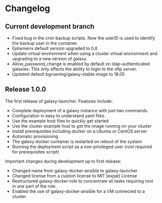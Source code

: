 # Changelog
<this file should be updated with newest changes on top>

## Current development branch
* Fixed bug in the cron backup scripts.
Now the userID is used to identify the backup user in the container.
* Ephemeris default version upgraded to 0.8
* Update virtual environment when using a cluster virtual environment and upgrading to
a new version of galaxy.
* Allow_password_change is enabled by default on ldap-authenticated galaxies. This only affects the
ability to login to the sftp server.
* Updated default bgruening/galaxy-stable image to 18.05

## Release 1.0.0
The first release of galaxy-launcher. Features include:

* Complete deployment of a galaxy instance with just two commands.
* Configuration in easy to understand yaml files.
* Use the example host files to quickly get started
* Use the cluster example host to get the image running on your cluster
* Install prerequisites including docker on a Ubuntu or CentOS server
* Automatic provisioning
* The galaxy docker container is restarted on reboot of the system
* Running the deployment script as a non-privileged user (root required for prerequisites script)

Important changes during development up to first release:
* Changed name from galaxy-docker-ansible to galaxy-launcher
* Changed license from a custom license to MIT (expat) License
* Restructured galaxy-docker-role to concentrate all tasks requiring
root in one part of the role.
* Enabled the use of galaxy-docker-ansible for a VM connected to a cluster.
